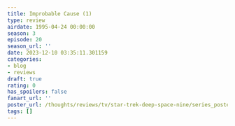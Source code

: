 ```yaml
---
title: Improbable Cause (1)
type: review
airdate: 1995-04-24 00:00:00
season: 3
episode: 20
season_url: ''
date: 2023-12-10 03:35:11.301159
categories:
- blog
- reviews
draft: true
rating: 0
has_spoilers: false
fanart_url: ''
poster_url: /thoughts/reviews/tv/star-trek-deep-space-nine/series_poster.jpg
tags: []
---
```


